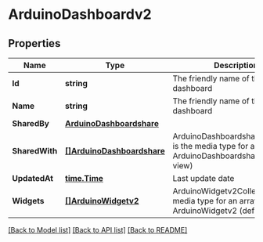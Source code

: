 # ArduinoDashboardv2

## Properties

Name | Type | Description | Notes
------------ | ------------- | ------------- | -------------
**Id** | **string** | The friendly name of the dashboard | 
**Name** | **string** | The friendly name of the dashboard | 
**SharedBy** | [**ArduinoDashboardshare**](ArduinoDashboardshare.md) |  | [optional] 
**SharedWith** | [**[]ArduinoDashboardshare**](ArduinoDashboardshare.md) | ArduinoDashboardshareCollection is the media type for an array of ArduinoDashboardshare (default view) | [optional] 
**UpdatedAt** | [**time.Time**](time.Time.md) | Last update date | 
**Widgets** | [**[]ArduinoWidgetv2**](ArduinoWidgetv2.md) | ArduinoWidgetv2Collection is the media type for an array of ArduinoWidgetv2 (default view) | [optional] 

[[Back to Model list]](../README.md#documentation-for-models) [[Back to API list]](../README.md#documentation-for-api-endpoints) [[Back to README]](../README.md)


